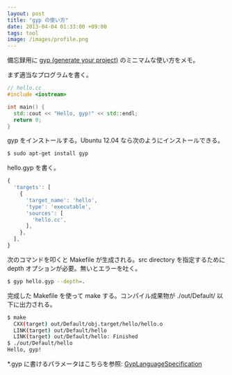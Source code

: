 ```yaml
---
layout: post
title: "gyp の使い方"
date: 2013-04-04 01:33:00 +09:00
tags: tool
image: /images/profile.png
---
```


備忘録用に [gyp (generate your project)](https://code.google.com/p/gyp/ "gyp (generate yourprojects)") のミニマムな使い方をメモ。

まず適当なプログラムを書く。

```cpp
// hello.cc
#include <iostream>

int main() {
  std::cout << "Hello, gyp!" << std::endl;
  return 0;
}
```

gyp をインストールする。Ubuntu 12.04 なら次のようにインストールできる。

```bash
$ sudo apt-get install gyp
```

hello.gyp を書く。

```js
{
  'targets': [
    {
      'target_name': 'hello',
      'type': 'executable',
      'sources': [
        'hello.cc',
      ],
    },
  ],
}
```

次のコマンドを叩くと Makefile が生成される。src directory を指定するために depth オプションが必要。無いとエラーを吐く。

```bash
$ gyp hello.gyp --depth=.
```

完成した Makefile を使って make する。コンパイル成果物が ./out/Default/ 以下に出力される。

```bash
$ make
  CXX(target) out/Default/obj.target/hello/hello.o
  LINK(target) out/Default/hello
  LINK(target) out/Default/hello: Finished
$ ./out/Default/hello
Hello, gyp!
```

*.gyp に書けるパラメータはこちらを参照: [GypLanguageSpecification](https://code.google.com/p/gyp/wiki/GypLanguageSpecification "GypLanguageSpecification")
